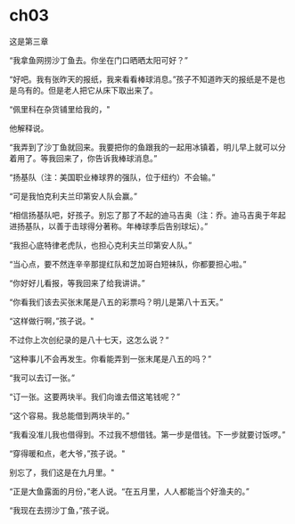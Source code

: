 # ch03

这是第三章

“我拿鱼网捞沙丁鱼去。你坐在门口晒晒太阳可好？”

“好吧。我有张昨天的报纸，我来看看棒球消息。”孩子不知道昨天的报纸是不是也是乌有的。但是老人把它从床下取出来了。

“佩里科在杂货铺里给我的，"

他解释说。

“我弄到了沙丁鱼就回来。我要把你的鱼跟我的一起用冰镇着，明儿早上就可以分着用了。等我回来了，你告诉我棒球消息。”

“扬基队（注：美国职业棒球界的强队，位于纽约）不会输。”

“可是我怕克利夫兰印第安人队会赢。”

“相信扬基队吧，好孩子。别忘了那了不起的迪马吉奥（注：乔。迪马吉奥于年起进扬基队，以善于击球得分著称。年棒球季后告别球坛）。”

“我担心底特律老虎队，也担心克利夫兰印第安人队。”

“当心点，要不然连辛辛那提红队和芝加哥白短袜队，你都要担心啦。”

“你好好儿看报，等我回来了给我讲讲。”

“你看我们该去买张末尾是八五的彩票吗？明儿是第八十五天。”

“这样做行啊，”孩子说。"

不过你上次创纪录的是八十七天，这怎么说？“

“这种事儿不会再发生。你看能弄到一张末尾是八五的吗？”

“我可以去订一张。”

“订一张。这要两块半。我们向谁去借这笔钱呢？”

“这个容易。我总能借到两块半的。”

“我看没准儿我也借得到。不过我不想借钱。第一步是借钱。下一步就要讨饭啰。”

“穿得暖和点，老大爷，”孩子说。"

别忘了，我们这是在九月里。"

“正是大鱼露面的月份，”老人说。“在五月里，人人都能当个好渔夫的。”

“我现在去捞沙丁鱼，”孩子说。
